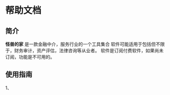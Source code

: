 # 帮助文档
## 简介
**怪兽的家** 是一款金融中介，服务行业的一个工具集合
软件可能适用于包括但不限于，财务审计，资产评估，法律咨询等从业者。
软件是订阅付费软件，如果尚未订阅，功能是不可用的。
## 使用指南
1、
